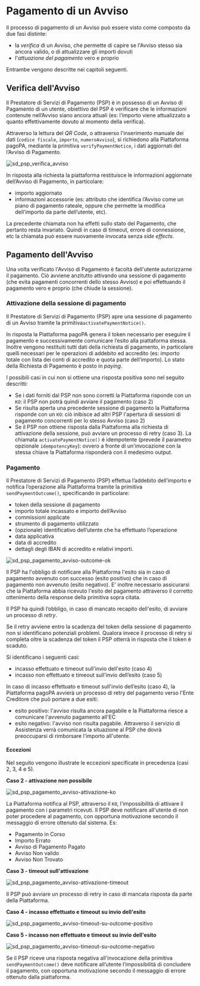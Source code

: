 Pagamento di un Avviso
======================

Il processo di pagamento di un Avviso può essere visto come composto da due fasi distinte:

* la _verifica_ di un Avviso, che permette di capire se l'Avviso stesso sia ancora valido, o di attualizzare gli importi dovuti
* l'_attuazione del pagamento_ vero e proprio

Entrambe vengono descritte nei capitoli seguenti.

## Verifica dell'Avviso

Il Prestatore di Servizi di Pagamento (PSP) è in possesso di un Avviso di Pagamento di un utente, obiettivo del PSP è verificare che le informazioni contenute nell’Avviso siano ancora attuali (es: l’importo viene attualizzato a quanto effettivamente dovuto al momento della verifica).

Attraverso la lettura del _QR Code_, o attraverso l'inserimento manuale dei dati (`codice fiscale`, `importo`, `numeroAvviso`), si richiedono alla Piattaforma pagoPA, mediante la primitiva `verifyPaymentNotice`​, i dati aggiornati del​l’Avviso di Pagamento.

![sd_psp_verifica_avviso](../diagrams/sd_psp_verifica_avviso.png) 

In risposta alla richiesta la piattaforma restituisce le informazioni aggiornate dell’Avviso di Pagamento, in particolare:

* importo aggiornato
* informazioni accessorie (es: attributo che identifica l’Avviso come un piano di pagamento rateale, oppure che permette la modifica dell’importo da parte dell’utente, etc).

La precedente chiamata non ha effetti sullo stato del Pagamento, che pertanto resta invariato. Quindi in caso di timeout, errore di connessione, etc la chiamata può essere nuovamente invocata senza _side effects_.

## Pagamento dell'Avviso

Una volta verificato l'Avviso di Pagamento è facoltà dell'utente autorizzarne il pagamento. Ciò avviene anzitutto attivando una sessione di pagamento (che evita pagamenti concorrenti dello stesso Avviso) e poi effettuando il pagamento vero e proprio (che chiude la sessione).

### Attivazione della sessione di pagamento

Il Prestatore di Servizi di Pagamento (PSP) apre una sessione di pagamento di un Avviso tramite la primitiva ​`activatePaymentNotice​()`. 

In risposta la Piattaforma pagoPA genera il token necessario per eseguire il pagamento e successivamente comunicare l’esito alla piattaforma stessa. Inoltre vengono restituiti tutti dati della richiesta di pagamento, in particolare quelli necessari per le operazioni di addebito ed accredito (es: importo totale con lista dei conti di accredito e quota parte dell’importo). Lo stato della Richiesta di Pagamento è posto in ​*paying*.

I possibili casi in cui non si ottiene una risposta positiva sono nel seguito descritti:

* Se i dati forniti dal PSP non sono corretti la Piattaforma risponde con un `KO`: il PSP non potrà quindi avviare il pagamento (caso 2)
* Se risulta aperta una precedente sessione di pagamento la Piattaforma risponde con un `KO`: ciò inibisce ad altri PSP l'apertura di sessioni di pagamento concorrenti per lo stesso Avviso (caso 2)
* Se il PSP non ottiene risposta dalla Piattaforma alla richiesta di attivazione della sessione, può avviare un processo di retry (caso 3). La chiamata `activatePaymentNotice​()` è idempotente (prevede il parametro opzionale `idempotencyKey`): ovvero a fronte di un'invocazione con la stessa chiave la Piattaforma risponderà con il medesimo output.

### Pagamento

Il Prestatore di Servizi di Pagamento (PSP) effettua l’addebito dell’importo e notifica l’operazione alla Piattaforma tramite la primitiva `sendPaymentOutcome()`​, specificando in particolare:

* token della sessione di pagamento
* importo totale incassato e importo dell’Avviso
* commissioni applicate
* strumento di pagamento utilizzato
* (opzionale) identificativo dell’utente che ha effettuato l’operazione
* data applicativa
* data di accredito
* dettagli degli IBAN di accredito e relativi importi.

![sd_psp_pagamento_avviso-outcome-ok](../diagrams/sd_psp_pagamento_avviso-outcome-ok-01.png)

Il PSP ha l'obbligo di notificare alla Piattaforma l'esito sia in caso di pagamento avvenuto con successo (esito positivo) che in caso di pagamento non avvenuto (esito negativo). E' inoltre necessario assicurarsi che la Piattaforma abbia ricevuto l'esito del pagamento attraverso il corretto ottenimento della response della primitiva sopra citata.

Il PSP ha quindi l’obbligo, in caso di mancato recapito dell'esito, di avviare un processo di _retry_.

Se il retry avviene entro la scadenza del token della sessione di pagamento non si identificano potenziali problemi. Qualora invece il processo di retry si completa oltre la scadenza del token il PSP otterrà in risposta che il token è scaduto.

Si identificano i seguenti casi:

* incasso effettuato e timeout sull'invio dell'esito (caso 4)
* incasso non effettuato e timeout sull'invio dell’esito (caso 5)

In caso di incasso effettuato e timeout sull'invio dell’esito (caso 4), la Piattaforma pagoPA avvierà un processo di retry del pagamento verso l'Ente Creditore che può portare a due esiti:

* esito positivo: l'avviso risulta ancora pagabile e la Piattaforma riesce a comunicare l'avvenuto pagamento all'EC
* esito negativo: l'avviso non risulta pagabile. Attraverso il servizio di Assistenza verrà comunicata la situazione al PSP che dovrà preoccuparsi di rimborsare l'importo all'utente.

#### Eccezioni

Nel seguito vengono illustrate le eccezioni specificate in precedenza (casi 2, 3, 4 e 5).

**Caso 2 - attivazione non possibile**

![sd_psp_pagamento_avviso-attivazione-ko](../diagrams/sd_psp_pagamento_avviso-attivazione-ko-02.png)

La Piattaforma notifica al PSP, attraverso il `KO`, l'impossibilità di attivare il pagamento con i parametri ricevuti. Il PSP deve notificare all'utente di non poter procedere al pagamento, con opportuna motivazione secondo il messaggio di errore ottenuto dal sistema. Es:

* Pagamento in Corso
* Importo Errato
* Avviso di Pagamento Pagato
* Avviso Non valido
* Avviso Non Trovato


**Caso 3 - timeout sull'attivazione**

![sd_psp_pagamento_avviso-attivazione-timeout](../diagrams/sd_psp_pagamento_avviso-attivazione-timeout-03.png)

Il PSP può avviare un processo di retry in caso di mancata risposta da parte della Piattaforma.


**Caso 4 - incasso effettuato e timeout su invio dell'esito**

![sd_psp_pagamento_avviso-timeout-su-outcome-positivo](../diagrams/sd_psp_pagamento_avviso-timeout-su-outcome-positivo-04.png)


**Caso 5 - incasso non effettuato e timeout su invio dell'esito**

![sd_psp_pagamento_avviso-timeout-su-outcome-negativo](../diagrams/sd_psp_pagamento_avviso-timeout-su-outcome-negativo-05.png)

Se il PSP riceve una risposta negativa all'invocazione della primitiva `sendPaymentOutcome()` deve notificare all’utente l’impossibilità di concludere il pagamento, con opportuna motivazione secondo il messaggio di errore ottenuto dalla piattaforma.